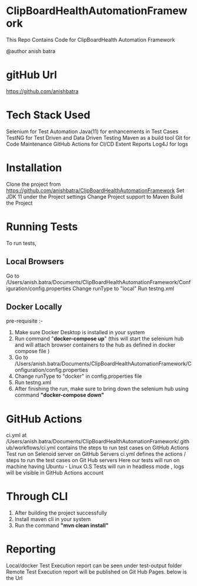 # ClipBoardHealthAutomationFramework
This Repo Contains Code for ClipBoardHealth Automation Framework

@author
anish batra

# gitHub Url
https://github.com/anishbatra




# Tech Stack Used

Selenium for Test Automation
Java(11) for enhancements in Test Cases
TestNG for Test Driven and Data Driven Testing
Maven as a build tool
Git for Code Maintenance
GitHub Actions for CI/CD
Extent Reports
Log4J for logs


# Installation

Clone the project from https://github.com/anishbatra/ClipBoardHealthAutomationFramework
Set JDK 11 under the Project settings
Change Project support to Maven
Build the Project


# Running Tests

To run tests,

## Local Browsers

Go to /Users/anish.batra/Documents/ClipBoardHealthAutomationFramework/Configuration/config.properties
Change runType to "local"
Run testng.xml

## Docker Locally
pre-requisite :- 
1. Make sure Docker Desktop is installed in your system 
2. Run command "**docker-compose up**" (this will start the selenium hub and will attach browser containers to the hub as  defined in docker compose file )
3. Go to /Users/anish.batra/Documents/ClipBoardHealthAutomationFramework/Configuration/config.properties
4. Change runType to "docker" in config.properties file
5. Run testng.xml
6. After finishing the run, make sure to bring down the selenium hub using command **"docker-compose down"**

# GitHub Actions

ci.yml at /Users/anish.batra/Documents/ClipBoardHealthAutomationFramework/.github/workflows/ci.yml contains the steps to run test cases on GitHub Actions
Test run on Selenoid server on GitHub Servers 
ci.yml defines the actions / steps to run the test cases on Git Hub servers 
Here our tests will run on machine having Ubuntu - Linux O.S
Tests will run in headless mode , logs  will be visible in GitHub Actions account

# Through CLI

1. After building the project successfully
2. Install maven cli in your system 
3. Run the command  **"mvn clean install"** 

# Reporting

Local/docker  Test Execution report can be seen under test-output  folder
Remote  Test Execution report will be published on Git Hub Pages. below is the Url 
